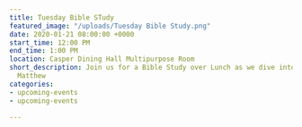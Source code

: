 ```yaml
---
title: Tuesday Bible STudy
featured_image: "/uploads/Tuesday Bible Study.png"
date: 2020-01-21 08:00:00 +0000
start_time: 12:00 PM
end_time: 1:00 PM
location: Casper Dining Hall Multipurpose Room
short_description: Join us for a Bible Study over Lunch as we dive into the book of
  Matthew
categories:
- upcoming-events
- upcoming-events

---
```

